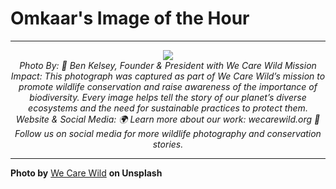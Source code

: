 # Omkaar's Image of the Hour

---

<div align="center">

<a href="https://unsplash.com/photos/a-hawk-perches-on-a-snowy-branch-UPXDc-Lv0WY">
  <img src="https://images.unsplash.com/photo-1749310112178-d0e62994b0e0?crop=entropy&cs=tinysrgb&fit=max&fm=jpg&ixid=M3w3NjA2Nzh8MHwxfHJhbmRvbXx8fHx8fHx8fDE3NTAzODEyMDB8&ixlib=rb-4.1.0&q=80&w=1080" style="max-width:100%; height:auto;">
</a>

<br>
<i>Photo By: 📸 Ben Kelsey, Founder & President with We Care Wild Mission Impact: This photograph was captured as part of We Care Wild’s mission to promote wildlife conservation and raise awareness of the importance of biodiversity. Every image helps tell the story of our planet’s diverse ecosystems and the need for sustainable practices to protect them. Website & Social Media: 🌍 Learn more about our work: wecarewild.org 📲 Follow us on social media for more wildlife photography and conservation stories.</i>

</div>

---

**Photo by** [We Care Wild](https://unsplash.com/@wecarewild) **on Unsplash**
